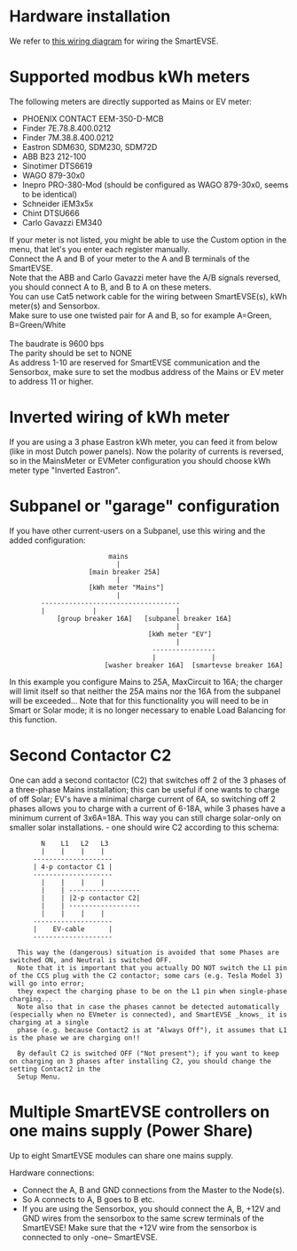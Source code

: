 # Hardware installation

We refer to [this wiring diagram](SmartEVSEv3_build.pdf) for wiring the SmartEVSE.

# Supported modbus kWh meters
The following meters are directly supported as Mains or EV meter:
- PHOENIX CONTACT EEM-350-D-MCB
- Finder 7E.78.8.400.0212
- Finder 7M.38.8.400.0212
- Eastron SDM630, SDM230, SDM72D
- ABB B23 212-100
- Sinotimer DTS6619
- WAGO 879-30x0
- Inepro PRO-380-Mod (should be configured as WAGO 879-30x0, seems to be identical)
- Schneider iEM3x5x
- Chint DTSU666
- Carlo Gavazzi EM340

If your meter is not listed, you might be able to use the Custom option in the menu, that let's you enter each register manually.<br>
Connect the A and B of your meter to the A and B terminals of the SmartEVSE.<br>
Note that the ABB and Carlo Gavazzi meter have the A/B signals reversed, you should connect A to B, and B to A on these meters.<br>
You can use Cat5 network cable for the wiring between SmartEVSE(s), kWh meter(s) and Sensorbox.<br>
Make sure to use one twisted pair for A and B, so for example A=Green, B=Green/White<br>
<br>
The baudrate is 9600 bps<br>
The parity should be set to NONE<br>
As address 1-10 are reserved for SmartEVSE communication and the Sensorbox, make sure to set the modbus address of the Mains or EV meter to address 11 or higher.<br>

# Inverted wiring of kWh meter
If you are using a 3 phase Eastron kWh meter, you can feed it from below (like in most Dutch power panels). Now the polarity of currents is reversed, so in the MainsMeter or EVMeter configuration you should choose kWh meter type "Inverted Eastron".

# Subpanel or "garage" configuration
If you have other current-users on a Subpanel, use this wiring and the added configuration:

                             mains
                               |
                        [main breaker 25A]
                               |
                        [kWh meter "Mains"]
                               |
            -----------------------------------
            |            |                    |
                [group breaker 16A]   [subpanel breaker 16A]
                                              |
                                       [kWh meter "EV"]
                                              |
                                        ----------------
                                        |              |
                            [washer breaker 16A]  [smartevse breaker 16A]

   In this example you configure Mains to 25A, MaxCircuit to 16A; the charger will limit itself so that neither the 25A mains nor the 16A from the subpanel will be
   exceeded...
   Note that for this functionality you will need to be in Smart or Solar mode; it is no longer necessary to enable Load Balancing for this function.

# Second Contactor C2
One can add a second contactor (C2) that switches off 2 of the 3 phases of a three-phase Mains installation; this can be useful if one wants to charge of off
      Solar; EV's have a minimal charge current of 6A, so switching off 2 phases allows you to charge with a current of 6-18A, while 3 phases have a minimum current
      of 3x6A=18A. This way you can still charge solar-only on smaller solar installations.
    - one should wire C2 according to this schema:

            N    L1   L2   L3
            |    |    |    |
          --------------------
          | 4-p contactor C1 |
          --------------------
            |    |    |    |
            |    | ------------------
            |    | |2-p contactor C2|
            |    | ------------------
            |    |    |    |
          --------------------
          |    EV-cable      |
          --------------------

      This way the (dangerous) situation is avoided that some Phases are switched ON, and Neutral is switched OFF.
      Note that it is important that you actually DO NOT switch the L1 pin of the CCS plug with the C2 contactor; some cars (e.g. Tesla Model 3) will go into error;
      they expect the charging phase to be on the L1 pin when single-phase charging...
      Note also that in case the phases cannot be detected automatically (especially when no EVmeter is connected), and SmartEVSE _knows_ it is charging at a single
      phase (e.g. because Contact2 is at "Always Off"), it assumes that L1 is the phase we are charging on!!

      By default C2 is switched OFF ("Not present"); if you want to keep on charging on 3 phases after installing C2, you should change the setting Contact2 in the
      Setup Menu.

# Multiple SmartEVSE controllers on one mains supply (Power Share)
Up to eight SmartEVSE modules can share one mains supply.

Hardware connections:
* Connect the A, B and GND connections from the Master to the Node(s).
* So A connects to A, B goes to B etc.
* If you are using the Sensorbox, you should connect the A, B, +12V and GND wires from the sensorbox to the same screw terminals of the SmartEVSE!
Make sure that the +12V wire from the sensorbox is connected to only -one– SmartEVSE.


